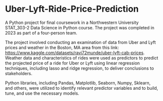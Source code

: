 # Uber-Lyft-Ride-Price-Prediction
A Python project for final coursework in a Northwestern University STAT_303-2 Data Science in Python course. The project was completed in 2023 as part of a four-person team.

The project involved conducting an examination of data from Uber and Lyft prices and weather in the Boston, MA area from this link: https://www.kaggle.com/datasets/ravi72munde/uber-lyft-cab-prices. Weather data and characteristics of rides were used as predictors to predict the projected price of a ride for Uber or Lyft using linear regression techniques, including lasso and ridge regression, to deliver conclusions to stakeholders.

Python libraries, including Pandas, Matplotlib, Seaborn, Numpy, Sklearn, and others, were utilized to identify relevant predictor variables and to build, tune, and use the necessary models.
